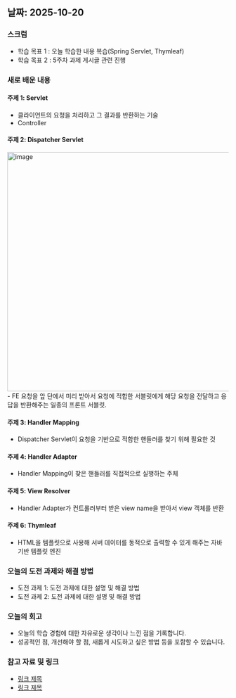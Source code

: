 ## 날짜: 2025-10-20

### 스크럼
- 학습 목표 1 : 오늘 학습한 내용 복습(Spring Servlet, Thymleaf)
- 학습 목표 2 : 5주차 과제 게시글 관련 진행

### 새로 배운 내용
#### 주제 1: Servlet
- 클라이언트의 요청을 처리하고 그 결과를 반환하는 기술
- Controller

#### 주제 2: Dispatcher Servlet
<img width="1160" height="544" alt="image" src="https://github.com/user-attachments/assets/808e1481-8692-47f2-8607-cad54617069b" />
- FE 요청을 앞 단에서 미리 받아서 요청에 적합한 서블릿에게 해당 요청을 전달하고 응답을 반환해주는 일종의 프론트 서블릿.

#### 주제 3: Handler Mapping
- Dispatcher Servlet이 요청을 기반으로 적합한 핸들러를 찾기 위해 필요한 것

#### 주제 4: Handler Adapter
- Handler Mapping이 찾은 핸들러를 직접적으로 실행하는 주체

#### 주제 5: View Resolver
- Handler Adapter가 컨트롤러부터 받은 view name을 받아서 view 객체를 반환

#### 주제 6: Thymleaf
- HTML을 템플릿으로 사용해 서버 데이터를 동적으로 출력할 수 있게 해주는 자바 기반 템플릿 엔진

### 오늘의 도전 과제와 해결 방법
- 도전 과제 1: 도전 과제에 대한 설명 및 해결 방법
- 도전 과제 2: 도전 과제에 대한 설명 및 해결 방법

### 오늘의 회고
- 오늘의 학습 경험에 대한 자유로운 생각이나 느낀 점을 기록합니다.
- 성공적인 점, 개선해야 할 점, 새롭게 시도하고 싶은 방법 등을 포함할 수 있습니다.

### 참고 자료 및 링크
- [링크 제목](URL)
- [링크 제목](URL)
